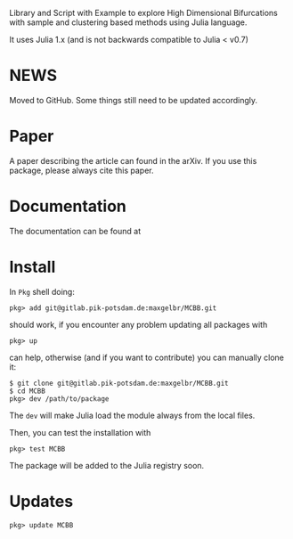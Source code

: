 Library and Script with Example to explore High Dimensional Bifurcations with sample and clustering based methods using Julia language.

It uses Julia 1.x (and is not backwards compatible to Julia < v0.7)

# NEWS

Moved to GitHub. Some things still need to be updated accordingly.

# Paper

A paper describing the article can found in the arXiv. If you use this package, please always cite this paper.

# Documentation

The documentation can be found at

# Install

In `Pkg` shell doing:
```
pkg> add git@gitlab.pik-potsdam.de:maxgelbr/MCBB.git
```
should work, if you encounter any problem updating all packages with
```
pkg> up
```
can help, otherwise (and if you want to contribute) you can manually clone it:
```
$ git clone git@gitlab.pik-potsdam.de:maxgelbr/MCBB.git
$ cd MCBB
pkg> dev /path/to/package
```
The `dev` will make Julia load the module always from the local files.

Then, you can test the installation with
```
pkg> test MCBB
```

The package will be added to the Julia registry soon.

# Updates

```
pkg> update MCBB
```
